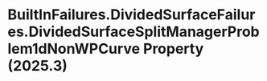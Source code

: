 # BuiltInFailures.DividedSurfaceFailures.DividedSurfaceSplitManagerProblem1dNonWPCurve Property (2025.3)

﻿